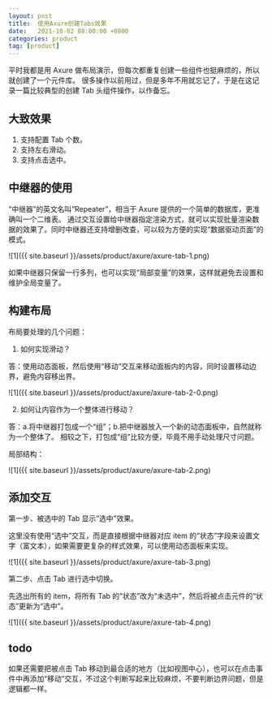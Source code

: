 ```yaml
---
layout: post
title:  使用Axure创建Tabs效果
date:   2021-10-02 08:00:00 +0800
categories: product
tag: [product]
---
```


平时我都是用 Axure 做布局演示，但每次都重复创建一些组件也挺麻烦的，所以就创建了一个元件库。
很多操作以前用过，但是多年不用就忘记了，于是在这记录一篇比较典型的创建 Tab 头组件操作，以作备忘。

<!-- more -->

## 大致效果

1. 支持配置 Tab 个数。
2. 支持左右滑动。
3. 支持点击选中。

## 中继器的使用

“中继器”的英文名叫“Repeater”，相当于 Axure 提供的一个简单的数据库，更准确叫一个二维表。
通过交互设置给中继器指定渲染方式，就可以实现批量渲染数据的效果了。同时中继器还支持增删改查，可以较为方便的实现“数据驱动页面”的模式。

![1]({{ site.baseurl }}/assets/product/axure/axure-tab-1.png)

如果中继器只保留一行多列，也可以实现“局部变量”的效果，这样就避免去设置和维护全局变量了。

## 构建布局

布局要处理的几个问题：

1. 如何实现滑动？

答：使用动态面板，然后使用“移动”交互来移动面板内的内容，同时设置移动边界，避免内容移出界。

![1]({{ site.baseurl }}/assets/product/axure/axure-tab-2-0.png)

2. 如何让内容作为一个整体进行移动？

答：a.将中继器打包成一个“组”；b.把中继器放入一个新的动态面板中，自然就称为一个整体了。
相较之下，打包成“组”比较方便，毕竟不用手动处理尺寸问题。

局部结构：

![1]({{ site.baseurl }}/assets/product/axure/axure-tab-2.png)

## 添加交互

第一步、被选中的 Tab 显示“选中”效果。

这里没有使用“选中”交互，而是直接根据中继器对应 item 的“状态”字段来设置文字（富文本），如果需要更复杂的样式效果，可以使用动态面板来实现。

![1]({{ site.baseurl }}/assets/product/axure/axure-tab-3.png)

第二步、点击 Tab 进行选中切换。

先选出所有的 item，将所有 Tab 的“状态”改为“未选中”，然后将被点击元件的“状态”更新为“选中”。

![1]({{ site.baseurl }}/assets/product/axure/axure-tab-4.png)

## todo

如果还需要把被点击 Tab 移动到最合适的地方（比如视图中心），也可以在点击事件中再添加“移动”交互，不过这个判断写起来比较麻烦，不要判断边界问题，但是逻辑都一样。


